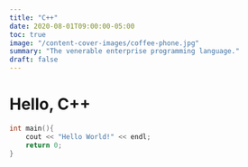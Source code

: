 ```yaml
---
title: "C++"
date: 2020-08-01T09:00:00-05:00
toc: true
image: "/content-cover-images/coffee-phone.jpg"
summary: "The venerable enterprise programming language."
draft: false
---
```


# Hello, C++ 

```cpp
int main(){
    cout << "Hello World!" << endl;
    return 0;
}
```
